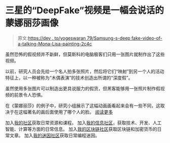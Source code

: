 # 三星的“DeepFake”视频是一幅会说话的蒙娜丽莎画像

> 原文:[https://dev . to/yogeswaran 79/Samsung-s-deep fake-video-of-a-talking-Mona-Lisa-painting-2c4c](https://dev.to/yogeswaran79/samsung-s-deepfake-video-of-a-talking-mona-lisa-painting-2c4c)

虽然恐怖的假视频并不新鲜，但莫斯科的电脑极客们只用一张图片就制作出了这些视频。

以前，研究人员会先给一个名人拍多张照片，然后将它们“映射”到另一个人的活动特征上，以一种被称为“木偶表演”的技术创造出所谓的“深度假”。

虽然使用多张图片可以制造出更具说服力的假货，但黑客能够用一张照片制作假视频的前景令人恐惧。

在《蒙娜丽莎》的例子中，研究小组展示了这幅动画画看起来会有一些不同，这取决于在这幅著名的画后面使用了哪个人的脸。
[阅读更多](https://www.thesun.co.uk/news/9143575/deepfake-talking-mona-lisa-samsung/)

加入[我的社区](https://t.me/theprogrammersclub)获取日常资源和课程。
加入[我的信息社区](https://t.me/theprogrammersinfo)，获取技术、开发、人工智能、计算等方面的日常信息。
加入[我的区块链社区](https://t.me/AtlanticBlockchain)获取区块链和加密货币的日常文章。
加入[我的迷因社区](https://t.me/theprogrammersmemes)获取日常编程迷因。